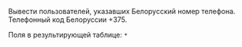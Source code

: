 Вывести пользователей, указавших Белорусский номер телефона. Телефонный код Белоруссии +375.

Поля в результирующей таблице:
`*`